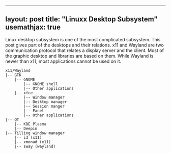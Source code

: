 
---
layout: post
title: "Linuxx Desktop Subsystem"
usemathjax: true
---

Linux desktop subsystem is one of the most complicated subsystem.
This post gives part of the desktops and their relations.
x11 and Wayland are two communication protocol that relates a display server and the client.
Most of the graphic desktop and libraries are based on them.
While Wayland is newer than x11, most applications cannot be used on it.

    x11/Wayland
    |-- GTK
        |-- GNOME
            |-- GNOME shell
            |-- Other applications
        |-- xfce
            |-- Window manager
            |-- Desktop manager
            |-- Session manger
            |-- Panel
            |-- Other applications
    |-- QT
        |-- KDE Plasma
        |-- Deepin
    |-- Tilling window manager
        |-- i3 (x11)
        |-- xmonad (x11)
        |-- sway (wayland)
